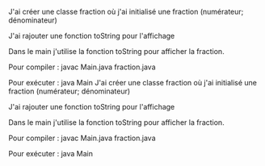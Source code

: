 J'ai créer une classe fraction où j'ai initialisé une fraction (numérateur; dénominateur)

J'ai rajouter une fonction toString pour l'affichage 

Dans le main j'utilise la fonction toString pour afficher la fraction.

Pour compiler : javac Main.java fraction.java

Pour exécuter : java Main J'ai créer une classe fraction où j'ai initialisé une fraction (numérateur; dénominateur)

J'ai rajouter une fonction toString pour l'affichage 

Dans le main j'utilise la fonction toString pour afficher la fraction.

Pour compiler : javac Main.java fraction.java

Pour exécuter : java Main 
